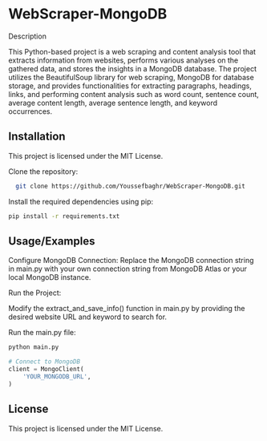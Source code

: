
# WebScraper-MongoDB

Description

This Python-based project is a web scraping and content analysis tool that extracts information from websites, performs various analyses on the gathered data, and stores the insights in a MongoDB database. The project utilizes the BeautifulSoup library for web scraping, MongoDB for database storage, and provides functionalities for extracting paragraphs, headings, links, and performing content analysis such as word count, sentence count, average content length, average sentence length, and keyword occurrences.

## Installation

This project is licensed under the MIT License.

Clone the repository:

```bash
  git clone https://github.com/Youssefbaghr/WebScraper-MongoDB.git

```
Install the required dependencies using pip:

```bash
pip install -r requirements.txt

```
## Usage/Examples

Configure MongoDB Connection: Replace the MongoDB connection string in main.py with your own connection string from MongoDB Atlas or your local MongoDB instance.

Run the Project:

Modify the extract_and_save_info() function in main.py by providing the desired website URL and keyword to search for.

Run the main.py file:

```bash
python main.py

```

```python 
# Connect to MongoDB
client = MongoClient(
    'YOUR_MONGODB_URL',
)
```


## License

This project is licensed under the MIT License.





